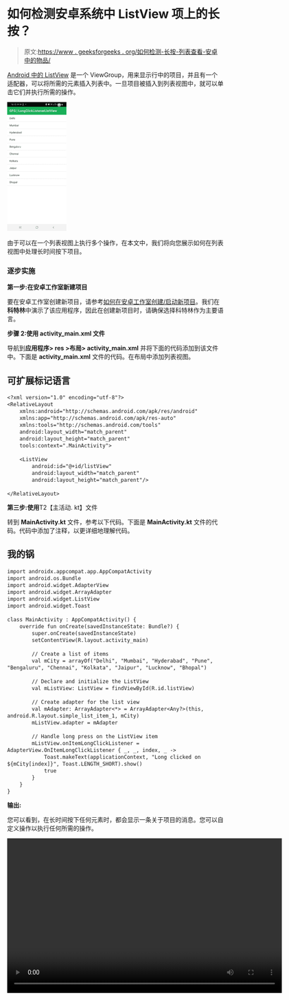 # 如何检测安卓系统中 ListView 项上的长按？

> 原文:[https://www . geeksforgeeks . org/如何检测-长按-列表查看-安卓中的物品/](https://www.geeksforgeeks.org/how-to-detect-long-press-on-listview-items-in-android/)

[Android 中的 ListView](https://www.geeksforgeeks.org/android-listview-in-kotlin/) 是一个 ViewGroup，用来显示行中的项目，并且有一个适配器，可以将所需的元素插入列表中。一旦项目被插入到列表视图中，就可以单击它们并执行所需的操作。

![](img/194e598bef56c0b7d663a848d60a7d08.png)

由于可以在一个列表视图上执行多个操作，在本文中，我们将向您展示如何在列表视图中处理长时间按下项目。

### 逐步实施

**第一步:在安卓工作室新建项目**

要在安卓工作室创建新项目，请参考[如何在安卓工作室创建/启动新项目](https://www.geeksforgeeks.org/android-how-to-create-start-a-new-project-in-android-studio/)。我们在**科特林**中演示了该应用程序，因此在创建新项目时，请确保选择科特林作为主要语言。

**步骤 2:使用 activity_main.xml 文件**

导航到**应用程序> res >布局> activity_main.xml** 并将下面的代码添加到该文件中。下面是 **activity_main.xml** 文件的代码。在布局中添加列表视图。

## 可扩展标记语言

```
<?xml version="1.0" encoding="utf-8"?>
<RelativeLayout 
    xmlns:android="http://schemas.android.com/apk/res/android"
    xmlns:app="http://schemas.android.com/apk/res-auto"
    xmlns:tools="http://schemas.android.com/tools"
    android:layout_width="match_parent"
    android:layout_height="match_parent"
    tools:context=".MainActivity">

    <ListView
        android:id="@+id/listView"
        android:layout_width="match_parent"
        android:layout_height="match_parent"/>

</RelativeLayout>
```

**第三步:使用**T2【主活动. kt】文件

转到 **MainActivity.kt** 文件，参考以下代码。下面是 **MainActivity.kt** 文件的代码。代码中添加了注释，以更详细地理解代码。

## 我的锅

```
import androidx.appcompat.app.AppCompatActivity
import android.os.Bundle
import android.widget.AdapterView
import android.widget.ArrayAdapter
import android.widget.ListView
import android.widget.Toast

class MainActivity : AppCompatActivity() {
    override fun onCreate(savedInstanceState: Bundle?) {
        super.onCreate(savedInstanceState)
        setContentView(R.layout.activity_main)

        // Create a list of items
        val mCity = arrayOf("Delhi", "Mumbai", "Hyderabad", "Pune", "Bengaluru", "Chennai", "Kolkata", "Jaipur", "Lucknow", "Bhopal")

        // Declare and initialize the ListView
        val mListView: ListView = findViewById(R.id.listView)

        // Create adapter for the list view
        val mAdapter: ArrayAdapter<*> = ArrayAdapter<Any?>(this, android.R.layout.simple_list_item_1, mCity)
        mListView.adapter = mAdapter

        // Handle long press on the ListView item
        mListView.onItemLongClickListener = AdapterView.OnItemLongClickListener { _, _, index, _ ->
            Toast.makeText(applicationContext, "Long clicked on ${mCity[index]}", Toast.LENGTH_SHORT).show()
            true
        }
    }
}
```

**输出:**

您可以看到，在长时间按下任何元素时，都会显示一条关于项目的消息。您可以自定义操作以执行任何所需的操作。

<video class="wp-video-shortcode" id="video-659829-1" width="640" height="360" preload="metadata" controls=""><source type="video/mp4" src="https://media.geeksforgeeks.org/wp-content/uploads/20210804111650/350.mp4?_=1">[https://media.geeksforgeeks.org/wp-content/uploads/20210804111650/350.mp4](https://media.geeksforgeeks.org/wp-content/uploads/20210804111650/350.mp4)</video>